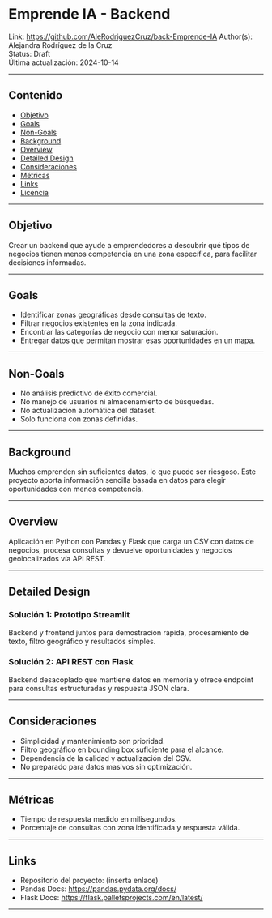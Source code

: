 # Emprende IA - Backend

Link:   https://github.com/AleRodriguezCruz/back-Emprende-IA
Author(s): Alejandra Rodríguez de la Cruz  
Status: Draft  
Última actualización: 2024-10-14

---

## Contenido

- [Objetivo](#objetivo)  
- [Goals](#goals)  
- [Non-Goals](#non-goals)  
- [Background](#background)  
- [Overview](#overview)  
- [Detailed Design](#detailed-design)  
- [Consideraciones](#consideraciones)  
- [Métricas](#métricas)  
- [Links](#links)  
- [Licencia](#licencia)  

---

## Objetivo

Crear un backend que ayude a emprendedores a descubrir qué tipos de negocios tienen menos competencia en una zona específica, para facilitar decisiones informadas.

---

## Goals

- Identificar zonas geográficas desde consultas de texto.  
- Filtrar negocios existentes en la zona indicada.  
- Encontrar las categorías de negocio con menor saturación.  
- Entregar datos que permitan mostrar esas oportunidades en un mapa.  

---

## Non-Goals

- No análisis predictivo de éxito comercial.  
- No manejo de usuarios ni almacenamiento de búsquedas.  
- No actualización automática del dataset.  
- Solo funciona con zonas definidas.  

---

## Background

Muchos emprenden sin suficientes datos, lo que puede ser riesgoso. Este proyecto aporta información sencilla basada en datos para elegir oportunidades con menos competencia.

---

## Overview

Aplicación en Python con Pandas y Flask que carga un CSV con datos de negocios, procesa consultas y devuelve oportunidades y negocios geolocalizados vía API REST.

---

## Detailed Design

### Solución 1: Prototipo Streamlit

Backend y frontend juntos para demostración rápida, procesamiento de texto, filtro geográfico y resultados simples.

### Solución 2: API REST con Flask

Backend desacoplado que mantiene datos en memoria y ofrece endpoint para consultas estructuradas y respuesta JSON clara.

---

## Consideraciones

- Simplicidad y mantenimiento son prioridad.  
- Filtro geográfico en bounding box suficiente para el alcance.  
- Dependencia de la calidad y actualización del CSV.  
- No preparado para datos masivos sin optimización.  

---

## Métricas

- Tiempo de respuesta medido en milisegundos.  
- Porcentaje de consultas con zona identificada y respuesta válida.  

---

## Links

- Repositorio del proyecto: (inserta enlace)  
- Pandas Docs: https://pandas.pydata.org/docs/  
- Flask Docs: https://flask.palletsprojects.com/en/latest/  

---

